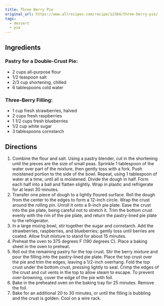 ```yaml
---
title: Three Berry Pie
original_url: https://www.allrecipes.com/recipe/12384/three-berry-pie/
tags:
  - dessert
  - pie
---
```


## Ingredients

### Pastry for a Double-Crust Pie:
* 2 cups all-purpose flour
* 1/2 teaspoon salt
* 2/3 cup shortening, chilled
* 6 tablespoons cold water
 
### Three-Berry Filling:
* 1 cup fresh strawberries, halved
* 2 cups fresh raspberries
* 1 1/2 cups fresh blueberries
* 1/2 cup white sugar
* 3 tablespoons cornstarch

## Directions

1. Combine the flour and salt. Using a pastry blender, cut in the shortening until the pieces are the size of small peas. Sprinkle 1 tablespoon of the water over part of the mixture, then gently toss with a fork. Push moistened portion to the side of the bowl. Repeat, using 1 tablespoon of water at a time, until all is moistened. Divide the dough in half. Form each half into a ball and flatten slightly. Wrap in plastic and refrigerate for at least 30 minutes.
1. Transfer one piece of dough to a lightly floured surface. Roll the dough from the center to the edges to form a 12-inch circle. Wrap the crust around the rolling pin. Unroll it onto a 9-inch pie plate. Ease the crust into the pie plate, being careful not to stretch it. Trim the bottom crust evenly with the rim of the pie plate, and return the pastry-lined pie plate to the refrigerator.
1. In a large mixing bowl, stir together the sugar and cornstarch. Add the strawberries, raspberries, and blueberries; gently toss until berries are coated. Allow fruit mixture to stand for about 15 minutes.
1. Preheat the oven to 375 degrees F (190 degrees C). Place a baking sheet in the oven to preheat.
1. Roll out the remaining pastry for the top crust. Stir the berry mixture and pour the filling into the pastry-lined pie plate. Place the top crust over the pie and trim the edges, leaving a 1/2-inch overhang. Fold the top crust under the bottom crust, pressing lightly to seal. Crimp the edges of the crust and cut vents in the top to allow steam to escape. To prevent over-browning, cover the edge of the pie with foil.
1. Bake in the preheated oven on the baking tray for 25 minutes. Remove the foil.
1. Bake for an additional 20 to 30 minutes, or until the filling is bubbling and the crust is golden. Cool on a wire rack.